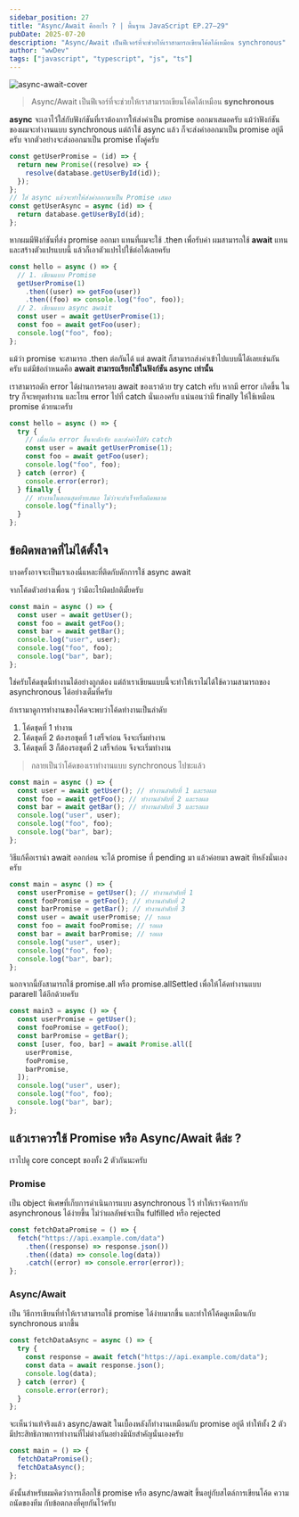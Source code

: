 ```yaml
---
sidebar_position: 27
title: "Async/Await คืออะไร ? | พื้นฐาน JavaScript EP.27–29"
pubDate: 2025-07-20
description: "Async/Await เป็นฟีเจอร์ที่จะช่วยให้เราสามารถเขียนโค้ดได้เหมือน synchronous"
author: "wwDev"
tags: ["javascript", "typescript", "js", "ts"]
---
```


![async-await-cover](/images/blog/javascript/27/1.webp)

> Async/Await เป็นฟีเจอร์ที่จะช่วยให้เราสามารถเขียนโค้ดได้เหมือน **synchronous**

**async** จะเอาไว้ใส่กับฟังก์ชันที่เราต้องการให้ส่งค่าเป็น promise ออกมาเสมอครับ แม้ว่าฟังก์ชันของผมจะทำงานแบบ synchronous แต่ถ้าใช้ async แล้ว ก็จะส่งค่าออกมาเป็น promise อยู่ดีครับ จากตัวอย่างจะส่งออกมาเป็น promise ทั้งคู่ครับ

```ts
const getUserPromise = (id) => {
  return new Promise((resolve) => {
    resolve(database.getUserById(id));
  });
};
// ใส่ async แล้วจะทำให้ส่งค่าออกมาเป็น Promise เสมอ
const getUserAsync = async (id) => {
  return database.getUserById(id);
};
```

หากผมมีฟังก์ชันที่ส่ง promise ออกมา แทนที่ผมจะใช้ .then เพื่อรับค่า ผมสามารถใช้ **await** แทน และสร้างตัวแปรแบบนี้ แล้วก็เอาตัวแปรไปใช้ต่อได้เลยครับ

```ts
const hello = async () => {
  // 1. เขียนแบบ Promise
  getUserPromise(1)
    .then((user) => getFoo(user))
    .then((foo) => console.log("foo", foo));
  // 2. เขียนแบบ async await
  const user = await getUserPromise(1);
  const foo = await getFoo(user);
  console.log("foo", foo);
};
```

แม้ว่า promise จะสามารถ .then ต่อกันได้ แต่ await ก็สามารถส่งค่าเข้าไปแบบนี้ได้เลยเช่นกันครับ แต่มีข้อกำหนดคือ **await สามารถเรียกใช้ในฟังก์ชัน async เท่านั้น**

เราสามารถดัก error ได้ผ่านการครอบ await ของเราด้วย try catch ครับ หากมี error เกิดขึ้น ใน try ก็จะหยุดทำงาน และโยน error ไปที่ catch นั่นเองครับ แน่นอนว่ามี finally ให้ใช้เหมือน promise ด้วยนะครับ

```ts
const hello = async () => {
  try {
    // เมื่อเกิด error ขึ้นจะดักจับ และส่งค่าไปยัง catch
    const user = await getUserPromise(1);
    const foo = await getFoo(user);
    console.log("foo", foo);
  } catch (error) {
    console.error(error);
  } finally {
    // ทำงานในตอนสุดท้ายเสมอ ไม่ว่าจะสำเร็จหรือผิดพลาด
    console.log("finally");
  }
};
```

## **ข้อผิดพลาดที่ไม่ได้ตั้งใจ**

บางครั้งอาจจะเป็นเราเองนี่แหละที่ติดกับดักการใช้ async await

จากโค้ดตัวอย่างเพื่อน ๆ ว่ามีอะไรผิดปกติมั้ยครับ

```ts
const main = async () => {
  const user = await getUser();
  const foo = await getFoo();
  const bar = await getBar();
  console.log("user", user);
  console.log("foo", foo);
  console.log("bar", bar);
};
```

ใช่ครับโค้ดชุดนี้ทำงานได้อย่างถูกต้อง แต่ถ้าเราเขียนแบบนี้จะทำให้เราไม่ได้ใช้ความสามารถของ asynchronous ได้อย่างเต็มที่ครับ

ถ้าเรามาดูการทำงานของโค้ดจะพบว่าโค้ดทำงานเป็นลำดับ

1. โค้ดชุดที่ 1 ทำงาน
2. โค้ดชุดที่ 2 ต้องรอชุดที่ 1 เสร็จก่อน จึงจะเริ่มทำงาน
3. โค้ดชุดที่ 3 ก็ต้องรอชุดที่ 2 เสร็จก่อน จึงจะเริ่มทำงาน

> กลายเป็นว่าโค้ดของเราทำงานแบบ synchronous ไปซะแล้ว

```ts
const main = async () => {
  const user = await getUser(); // ทำงานลำดับที่ 1 และรอผล
  const foo = await getFoo(); // ทำงานลำดับที่ 2 และรอผล
  const bar = await getBar(); // ทำงานลำดับที่ 3 และรอผล
  console.log("user", user);
  console.log("foo", foo);
  console.log("bar", bar);
};
```

วิธีแก้คือเรานำ await ออกก่อน จะได้ promise ที่ pending มา แล้วค่อยมา await ทีหลังนั่นเองครับ

```ts
const main = async () => {
  const userPromise = getUser(); // ทำงานลำดับที่ 1
  const fooPromise = getFoo(); // ทำงานลำดับที่ 2
  const barPromise = getBar(); // ทำงานลำดับที่ 3
  const user = await userPromise; // รอผล
  const foo = await fooPromise; // รอผล
  const bar = await barPromise; // รอผล
  console.log("user", user);
  console.log("foo", foo);
  console.log("bar", bar);
};
```

นอกจากนี้ยังสามารถใช้ promise.all หรือ promise.allSettled เพื่อให้โค้ดทำงานแบบ pararell ได้อีกด้วยครับ

```ts
const main3 = async () => {
  const userPromise = getUser();
  const fooPromise = getFoo();
  const barPromise = getBar();
  const [user, foo, bar] = await Promise.all([
    userPromise,
    fooPromise,
    barPromise,
  ]);
  console.log("user", user);
  console.log("foo", foo);
  console.log("bar", bar);
};
```

## **แล้วเราควรใช้ Promise หรือ Async/Await ดีล่ะ ?**

เราไปดู core concept ของทั้ง 2 ตัวกันนะครับ

### Promise

เป็น object พิเศษที่เก็บการดำเนินการแบบ asynchronous ไว้ ทำให้เราจัดการกับ asynchronous ได้ง่ายขึ้น ไม่ว่าผลลัพธ์จะเป็น fulfilled หรือ rejected

```ts
const fetchDataPromise = () => {
  fetch("https://api.example.com/data")
    .then((response) => response.json())
    .then((data) => console.log(data))
    .catch((error) => console.error(error));
};
```

### Async/Await

เป็น วิธีการเขียนที่ทำให้เราสามารถใช้ promise ได้ง่ายมากขึ้น และทำให้โค้ดดูเหมือนกับ synchronous มากขึ้น

```ts
const fetchDataAsync = async () => {
  try {
    const response = await fetch("https://api.example.com/data");
    const data = await response.json();
    console.log(data);
  } catch (error) {
    console.error(error);
  }
};
```

จะเห็นว่าแท้จริงแล้ว async/await ในเบื้องหลังก็ทำงานเหมือนกับ promise อยู่ดี ทำให้ทั้ง 2 ตัวมีประสิทธิภาพการทำงานที่ไม่ต่างกันอย่างมีนัยสำคัญนั่นเองครับ

```ts
const main = () => {
  fetchDataPromise();
  fetchDataAsync();
};
```

ดังนั้นสำหรับผมคิดว่าการเลือกใช้ promise หรือ async/await ขึ้นอยู่กับสไตล์การเขียนโค้ด ความถนัดของทีม กับข้อตกลงที่คุยกันไว้ครับ
